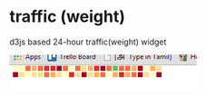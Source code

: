 traffic (weight)
============

d3js based 24-hour traffic(weight) widget

![Traffic Widget](traffic.png?raw=true)
